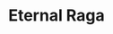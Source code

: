 ---
title: Eternal Raga
video: https://vimeo.com/298593711
description: "Character based documentary with insight into social pressures on female singers"
---